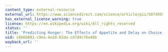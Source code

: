 ```yaml
---
content_type: external-resource
external_url: https://www.sciencedirect.com/science/article/pii/S0749597898928035
has_external_license_warning: true
license: https://en.wikipedia.org/wiki/All_rights_reserved
status: ''
title: 'Predicting Hunger: The Effects of Appetite and Delay on Choice'
uid: c6b6b881-c9ea-4e2d-82da-cd7d4c76e4bb
wayback_url: ''
---
```

